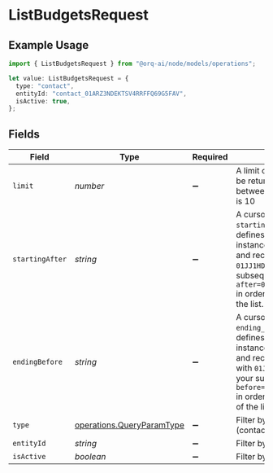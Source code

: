 # ListBudgetsRequest

## Example Usage

```typescript
import { ListBudgetsRequest } from "@orq-ai/node/models/operations";

let value: ListBudgetsRequest = {
  type: "contact",
  entityId: "contact_01ARZ3NDEKTSV4RRFFQ69G5FAV",
  isActive: true,
};
```

## Fields

| Field                                                                                                                                                                                                                                                                                                                                   | Type                                                                                                                                                                                                                                                                                                                                    | Required                                                                                                                                                                                                                                                                                                                                | Description                                                                                                                                                                                                                                                                                                                             | Example                                                                                                                                                                                                                                                                                                                                 |
| --------------------------------------------------------------------------------------------------------------------------------------------------------------------------------------------------------------------------------------------------------------------------------------------------------------------------------------- | --------------------------------------------------------------------------------------------------------------------------------------------------------------------------------------------------------------------------------------------------------------------------------------------------------------------------------------- | --------------------------------------------------------------------------------------------------------------------------------------------------------------------------------------------------------------------------------------------------------------------------------------------------------------------------------------- | --------------------------------------------------------------------------------------------------------------------------------------------------------------------------------------------------------------------------------------------------------------------------------------------------------------------------------------- | --------------------------------------------------------------------------------------------------------------------------------------------------------------------------------------------------------------------------------------------------------------------------------------------------------------------------------------- |
| `limit`                                                                                                                                                                                                                                                                                                                                 | *number*                                                                                                                                                                                                                                                                                                                                | :heavy_minus_sign:                                                                                                                                                                                                                                                                                                                      | A limit on the number of objects to be returned. Limit can range between 1 and 50, and the default is 10                                                                                                                                                                                                                                |                                                                                                                                                                                                                                                                                                                                         |
| `startingAfter`                                                                                                                                                                                                                                                                                                                         | *string*                                                                                                                                                                                                                                                                                                                                | :heavy_minus_sign:                                                                                                                                                                                                                                                                                                                      | A cursor for use in pagination. `starting_after` is an object ID that defines your place in the list. For instance, if you make a list request and receive 20 objects, ending with `01JJ1HDHN79XAS7A01WB3HYSDB`, your subsequent call can include `after=01JJ1HDHN79XAS7A01WB3HYSDB` in order to fetch the next page of the list.       |                                                                                                                                                                                                                                                                                                                                         |
| `endingBefore`                                                                                                                                                                                                                                                                                                                          | *string*                                                                                                                                                                                                                                                                                                                                | :heavy_minus_sign:                                                                                                                                                                                                                                                                                                                      | A cursor for use in pagination. `ending_before` is an object ID that defines your place in the list. For instance, if you make a list request and receive 20 objects, starting with `01JJ1HDHN79XAS7A01WB3HYSDB`, your subsequent call can include `before=01JJ1HDHN79XAS7A01WB3HYSDB` in order to fetch the previous page of the list. |                                                                                                                                                                                                                                                                                                                                         |
| `type`                                                                                                                                                                                                                                                                                                                                  | [operations.QueryParamType](../../models/operations/queryparamtype.md)                                                                                                                                                                                                                                                                  | :heavy_minus_sign:                                                                                                                                                                                                                                                                                                                      | Filter by budget entity type (contact or workspace)                                                                                                                                                                                                                                                                                     | contact                                                                                                                                                                                                                                                                                                                                 |
| `entityId`                                                                                                                                                                                                                                                                                                                              | *string*                                                                                                                                                                                                                                                                                                                                | :heavy_minus_sign:                                                                                                                                                                                                                                                                                                                      | Filter by specific entity ID                                                                                                                                                                                                                                                                                                            | contact_01ARZ3NDEKTSV4RRFFQ69G5FAV                                                                                                                                                                                                                                                                                                      |
| `isActive`                                                                                                                                                                                                                                                                                                                              | *boolean*                                                                                                                                                                                                                                                                                                                               | :heavy_minus_sign:                                                                                                                                                                                                                                                                                                                      | Filter by active status                                                                                                                                                                                                                                                                                                                 | true                                                                                                                                                                                                                                                                                                                                    |
